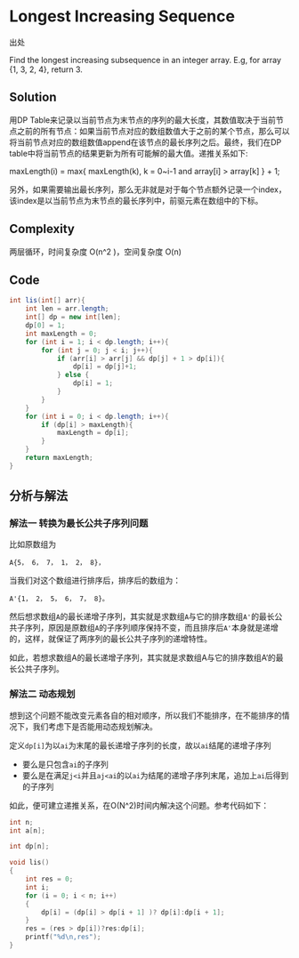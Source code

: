# Longest Increasing Sequence

出处

Find the longest increasing subsequence in an integer array. E.g, for array {1, 3, 2, 4}, return 3.

## Solution

用DP Table来记录以当前节点为末节点的序列的最大长度，其数值取决于当前节点之前的所有节点：如果当前节点对应的数组数值大于之前的某个节点，那么可以将当前节点对应的数组数值append在该节点的最长序列之后。最终，我们在DP table中将当前节点的结果更新为所有可能解的最大值。递推关系如下:

maxLength(i) = max{ maxLength(k), k = 0~i-1 and array[i] > array[k] } + 1;

另外，如果需要输出最长序列，那么无非就是对于每个节点额外记录一个index，该index是以当前节点为末节点的最长序列中，前驱元素在数组中的下标。

## Complexity

两层循环，时间复杂度 O(n^2 )，空间复杂度 O(n)

## Code  

```java
int lis(int[] arr){
	int len = arr.length;
	int[] dp = new int[len];
	dp[0] = 1;
	int maxLength = 0;
	for (int i = 1; i < dp.length; i++){
		for (int j = 0; j < i; j++){
			if (arr[i] > arr[j] && dp[j] + 1 > dp[i]){
				dp[i] = dp[j]+1;
			} else {
				dp[i] = 1;
			}
		}
	}
	for (int i = 0; i < dp.length; i++){
		if (dp[i] > maxLength){
			maxLength = dp[i];
		}
	}
	return maxLength;
}
```

## 分析与解法

### 解法一 转换为最长公共子序列问题

比如原数组为

    A{5， 6， 7， 1， 2， 8}，

当我们对这个数组进行排序后，排序后的数组为：

    A'{1， 2， 5， 6， 7， 8}。

然后想求数组`A`的最长递增子序列，其实就是求数组`A`与它的排序数组`A'`的最长公共子序列，原因是原数组`A`的子序列顺序保持不变，而且排序后`A'`本身就是递增的，这样，就保证了两序列的最长公共子序列的递增特性。

如此，若想求数组A的最长递增子序列，其实就是求数组A与它的排序数组A‘的最长公共子序列。

### 解法二 动态规划

想到这个问题不能改变元素各自的相对顺序，所以我们不能排序，在不能排序的情况下，我们考虑下是否能用动态规划解决。

定义`dp[i]`为以`ai`为末尾的最长递增子序列的长度，故以`ai`结尾的递增子序列

+ 要么是只包含`ai`的子序列
+ 要么是在满足`j<i`并且`aj<ai`的以`ai`为结尾的递增子序列末尾，追加上`ai`后得到的子序列

如此，便可建立递推关系，在O(N^2)时间内解决这个问题。参考代码如下：

```cpp
int n;
int a[n];

int dp[n];

void lis()
{
    int res = 0;
    int i;
    for (i = 0; i < n; i++)
    {
        dp[i] = (dp[i] > dp[i + 1] )? dp[i]:dp[i + 1];
    }
    res = (res > dp[i])?res:dp[i];
    printf("%d\n,res");
}
```


